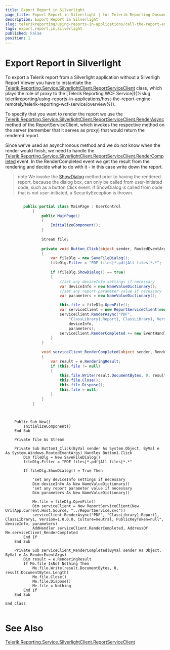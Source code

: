```yaml
---
title: Export Report in Silverlight
page_title: Export Report in Silverlight | for Telerik Reporting Documentation
description: Export Report in Silverlight
slug: telerikreporting/using-reports-in-applications/call-the-report-engine-via-apis/export-report-in-silverlight
tags: export,report,in,silverlight
published: False
position: 1
---
```


# Export Report in Silverlight



To export a Telerik report from a Silverlight application without a Silverligh Report Viewer you have to instantiate the [Telerik.Reporting.Service.SilverlightClient.ReportServiceClient](/reporting/api/Telerik.Reporting.Service.SilverlightClient.ReportServiceClient) class, which plays the role of proxy to the [Telerik Reporting WCF Service]({%slug telerikreporting/using-reports-in-applications/host-the-report-engine-remotely/telerik-reporting-wcf-service/overview%}).
	  

To specify that you want to render the report we use the
		[Telerik.Reporting.Service.SilverlightClient.ReportServiceClient.RenderAsync](/reporting/api/Telerik.Reporting.Service.SilverlightClient.ReportServiceClient#Telerik_Reporting_Service_SilverlightClient_ReportServiceClient_RenderAsync_System_String_System_String_Telerik_Reporting_Service_NameValueDictionary_Telerik_Reporting_Service_NameValueDictionary_)		  method of the ReportServiceClient, which invokes the respective method on the server (remember that it serves as proxy)
		  that would return the rendered report.
	  

Since we’ve used an asynchronous method and we do not know when the render would finish, we need to handle the
		[Telerik.Reporting.Service.SilverlightClient.ReportServiceClient.RenderCompleted](/reporting/api/Telerik.Reporting.Service.SilverlightClient.ReportServiceClient#Telerik_Reporting_Service_SilverlightClient_ReportServiceClient_RenderCompleted)		  event. In the RenderCompleted event we get the result from the rendering and decide what to do with it -  in this case write down the report.
	  

>note We invoke the     [ShowDialog](http://msdn.microsoft.com/en-us/library/system.windows.controls.savefiledialog.showdialog(VS.95).aspx)      method prior to having the rendered report, because the dialog box, can only be called from user-initiated code, such as a button Click event. If ShowDialog is called from code that is not user-initiated, a SecurityException is thrown.        


	
````C#

		public partial class MainPage : UserControl
		    {
		        public MainPage()
		        {
		            InitializeComponent();
		        }
		  
		        Stream file;
		  
		        private void Button_Click(object sender, RoutedEventArgs e)
		        { 
		            var fileDlg = new SaveFileDialog();
		            fileDlg.Filter = "PDF files|*.pdf|All files|*.*";
		              
		            if (fileDlg.ShowDialog() == true)
		            {
                        //set any deviceInfo settings if necessary
                        var deviceInfo = new NameValueDictionary();
                        //set any report parameter value if necessary
                        var parameters = new NameValueDictionary();

                        this.file = fileDlg.OpenFile();
		                var serviceClient = new ReportServiceClient(new Uri(App.Current.Host.Source, "../ReportService.svc"));
		                serviceClient.RenderAsync("PDF", 
		                    "ClassLibrary1.Report1, ClassLibrary1, Version=1.0.0.0, Culture=neutral, PublicKeyToken=null", 
		                    deviceInfo, 
		                    parameters);
		                serviceClient.RenderCompleted += new EventHandler<RenderEventArgs>(serviceClient_RenderCompleted);
		            }
		        }
		  
		        void serviceClient_RenderCompleted(object sender, RenderEventArgs e)
		        {
		            var result = e.RenderingResult;
		            if (this.file != null)
		            {
		                this.file.Write(result.DocumentBytes, 0, result.DocumentBytes.Length);
		                this.file.Close();
		                this.file.Dispose();
		                this.file = null;
		            }
		        }    
		    }
		
````



	
````VB.NET

    Public Sub New()
        InitializeComponent()
    End Sub

    Private file As Stream

    Private Sub Button1_Click(ByVal sender As System.Object, ByVal e As System.Windows.RoutedEventArgs) Handles Button1.Click
        Dim fileDlg = New SaveFileDialog()
        fileDlg.Filter = "PDF files|*.pdf|All files|*.*"

        If fileDlg.ShowDialog() = True Then
           
            'set any deviceInfo settings if necessary
            Dim deviceInfo As New NameValueDictionary()
            'set any report parameter value if necessary
            Dim parameters As New NameValueDictionary()

            Me.file = fileDlg.OpenFile()
            Dim serviceClient = New ReportServiceClient(New Uri(App.Current.Host.Source, "../ReportService.svc"))
            serviceClient.RenderAsync("PDF", "ClassLibrary1.Report1, ClassLibrary1, Version=1.0.0.0, Culture=neutral, PublicKeyToken=null", deviceInfo, parameters)
            AddHandler serviceClient.RenderCompleted, AddressOf Me.serviceClient_RenderCompleted
        End If
    End Sub

    Private Sub serviceClient_RenderCompleted(ByVal sender As Object, ByVal e As RenderEventArgs)
        Dim result = e.RenderingResult
        If Me.file IsNot Nothing Then
            Me.file.Write(result.DocumentBytes, 0, result.DocumentBytes.Length)
            Me.file.Close()
            Me.file.Dispose()
            Me.file = Nothing
        End If
    End Sub

End Class
		
````



# See Also
[Telerik.Reporting.Service.SilverlightClient.ReportServiceClient](/reporting/api/Telerik.Reporting.Service.SilverlightClient.ReportServiceClient)
